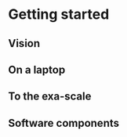 Getting started
===============

Vision
-------

On a laptop
-----------

To the exa-scale
----------------

Software components
-------------------